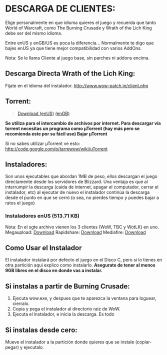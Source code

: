 # DESCARGA DE CLIENTES: #

Elige personalmente en que idioma quieres el juego y recuerda que tanto World of Warcraft, como The Burning Crusade y Wrath of the Lich King debe ser del mismo idioma.

Entre enUS y enGB/US es poca la diferencia... Normalmente te digo que bajes enUS ya que tiene mejor compatibilidad con varios AddOns.

Nota: Se le llama Cliente al juego base, sin parches ni addons encima.

## Descarga Directa Wrath of the Lich King: ##
Fijate en el idioma del instalador.
http://www.wow-patch.in/client.php

## Torrent: ##
> [Download (enUS)](http://www.megaupload.com/?d=TWNNJMF0)
> [(enGB)](http://www.megaupload.com/?d=A5VT96UJDownload) 

**Se utiliza para el intercambio de archivos por internet. Para descargar vía torrent necesitas un programa como µTorrent (hay más pero se recomienda este por su fácil uso) Bajar µTorrent**

Si no sabes utilizar µTorrent ve esto: http://code.google.com/p/tarrewow/wiki/uTorrent

## Instaladores: ##
Son unos ejecutables que abordan 1MB de peso, ellos descargan el juego directamente desde los servidores de Blizzard. Una ventaja es que al interrumpir la descarga (caida de internet, apagar el computador, cerrar el instalador, etc) al ejecutar de nuevo el instalador continúa la descarga desde el punto en que se cerró (o sea, no pierdes tiempo y puedes bajar a ratos el juego)

### Instaladores enUS (513.71 KB) ###
Nota: En el sgte archivo vienen los 3 clientes (WoW, TBC y WotLK) en uno.
Megaupload: [Download](http://www.megaupload.com/?d=4M4EFH0U)
Rapidshare: [Download](http://rapidshare.com/files/317271886/installwow_wotlk_thepatriots.rar.html)
Mediafire: [Download](http://www.mediafire.com/?zzzgdtzzmnm)

## Como Usar el Instalador ##
El instalador instalará por defecto el juego en el Disco C, pero si lo tienes en otra partición aquí explico como instalarlo.
**Asegurate de tener al menos 9GB libres en el disco en donde vas a instalar.**

## Si instalas a partir de Burning Crusade: ##
1. Ejecuta wow.exe, y despues que te aparezca la ventana para loguear, cierralo.
2. Copia y pega el instalador al directorio raiz de WoW.
3. Ejecuta el instalador, e inicia la descarga. Es todo

## Si instalas desde cero: ##
Mueve el instalador a la partición donde quieres que se instale (copiar-pegar) y ejecutalo.